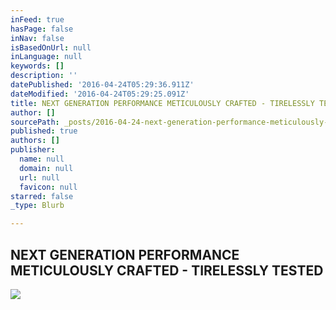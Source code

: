 ```yaml
---
inFeed: true
hasPage: false
inNav: false
isBasedOnUrl: null
inLanguage: null
keywords: []
description: ''
datePublished: '2016-04-24T05:29:36.911Z'
dateModified: '2016-04-24T05:29:25.091Z'
title: NEXT GENERATION PERFORMANCE METICULOUSLY CRAFTED - TIRELESSLY TESTED
author: []
sourcePath: _posts/2016-04-24-next-generation-performance-meticulously-crafted-tireles.md
published: true
authors: []
publisher:
  name: null
  domain: null
  url: null
  favicon: null
starred: false
_type: Blurb

---
```

## NEXT GENERATION PERFORMANCE METICULOUSLY CRAFTED - TIRELESSLY TESTED
![](https://the-grid-user-content.s3-us-west-2.amazonaws.com/6c369c29-883a-42e1-bad4-d04d66f9338b.jpg)